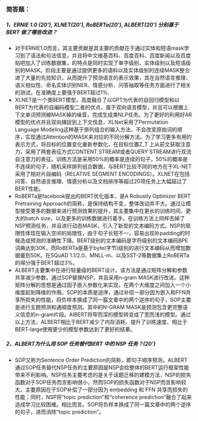 ### 简答题： 

##### 1、ERNIE 1.0 (20'), XLNET(20'), RoBERTa(20'), ALBERT(20') 分别基于 BERT 做了哪些改进？

- 对于ERNIE1.0而言，其主要贡献是其主要的贡献在于通过实体和短语mask学习到了语法和句法信息，并且将中文维基百科、百度百科、百度新闻以及百度贴吧加入了训练数据集，的特点是同时实现了单字级别、实体级别以及短语级别的MASK。阶段主要是通过提供更多的语料以及实体级别的连续MASK整合进了大量的先验知识，从而提升了预测语言的表示效果，其在自然语言推理、语义相似性、命名实体识别NER、情感分析、问答抽取等任务方面进行了相关的测试，在准确度上要强于BERT超过1%.
- XLNET是一个类BERT模型，高度融合了以GPT为代表的自回归模型和以BERT为代表的自编码模型二者的优点，属于双向语言模型，并且可以根据上下文单词预测被MASK掉的噪音，完成生成类NLP任务。为了更好的利用好AR模型的优点并且双向捕捉到上下文信息，XLNet采用了Permutation Language Modeling这种基于排列组合的输入方法，不会改变原始词的顺序，实现通过Attention的MASK来对应的不同分解方法。为了学习更多有用的表示方式，将目标的位置变化重新参数化，在目标位置Z_T 上从前文获取注意力，采用了两套表征方式CONTENT STREAM或者QUERY STREAM进行双流自注意力的表征。训练方法是采用50%的概率是连续的句子，50%的概率是不连续的句子，随机采样排列组合数据，与BERT比较不同的地方在于XL-NET采用了相对片段编码（RELATIVE SEGMENT ENCODINGS）。XLNET在包括问答、自然语言推理、情感分析以及文档排序等超过20项任务上大幅超过了BERT性能。
- RoBERTa是facebook提出的BERT优化版本，是A Robustly Optimizer BERT Pretraining Approach的简称，是保持结构不变，整体改动并不大。通过让模型接受更多的数据来进行预测效果的提升，其主要集中在更长的训练时间、更大的batch size，以及更多的训练数据进行着手。在训练方法上同样去掉了NSP预测任务，并且进行动态MASK，引入了新型的文本编码方式。NSP的局限性体现在输入空间的局限性，由于句子长短不一，容易出现补padding的时候造成预测的准确性下降。BERT级别的文本编码是字符级别的文本编码BPE词典达到30K，而RoBERTa是基于byte(字节)级别的进行文本编码从而增加数据量到50K。在SQuAD 1.1/2.0、MNLL-m、以及SST-2等数据集上RoBERTa的得分强于BERT超过3%。
- ALBERT主要集中在进行轻量级的BERT设计。该方法是通过矩阵分解和参数共享减少参数，通过SOP替换NSP，并且采用n-gram MASK进行改进。这种矩阵分解的思想是通过因子嵌入参数化来实现，在两个大维度之间加入一个小维度起到降维的作用。SOP的本质是逆序，通过补偿一部分因为嵌入和FFN共享所损失的性能，将负样本换成了同一篇文章中的两个逆序的句子，SOP主要是进行主题预测和通顺度预测。其中的N-GRAM MASK是预测包含更完整语义信息的n-gram片段。AIBERT将窄而深的模型转变成了宽而浅的模型。通过以上方法，ALBERT相比于BERT减少了内存消耗、提升了训练速度、相比于BERT-large使用更少的模型参数达到了更好的结果。

##### 2、ALBERT为什么用 SOP 任务替代BERT 中的 NSP 任务？(20')
- SOP又称为Sentence Order Prediction的简称，即句子顺序预测。ALBERT通过SOP任务替代NSP任务的主要原因是NSP会给整体的BERT运行框架性能带来不利影响。NSP任务主要考虑的是关于话题迁移的建模方法，NSP的损失函数对于SOP任务而言影响很小，然而SOP的损失函数对于NSP而言影响较大。主要原因在于SOP补偿了一部分因为 embedding 和 FFN 共享而损失的性能；同时，NSP将”topic prediction”和“coherence prediction”融合了起来造成学习比较困难。相比而言。SOP将负样本换成了同一篇文章中的两个逆序的句子，进而消除“topic prediction”。